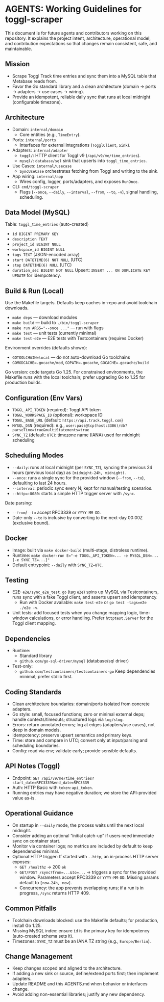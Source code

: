 # AGENTS: Working Guidelines for toggl-scraper

This document is for future agents and contributors working on this repository. It explains the project intent, architecture, operational model, and contribution expectations so that changes remain consistent, safe, and maintainable.

## Mission
- Scrape Toggl Track time entries and sync them into a MySQL table that Metabase reads from.
- Favor the Go standard library and a clean architecture (domain → ports → adapters → use cases → wiring).
- Provide an idempotent, reliable daily sync that runs at local midnight (configurable timezone).

## Architecture
- Domain: `internal/domain`
  - Core entities (e.g., `TimeEntry`).
- Ports: `internal/ports`
  - Interfaces for external integrations (`TogglClient`, `Sink`).
- Adapters: `internal/adapter`
  - `toggl/`: HTTP client for Toggl v9 (`/api/v9/me/time_entries`).
  - `mysql/`: `database/sql` sink that upserts into `toggl_time_entries`.
- Use Cases: `internal/usecase`
  - `SyncUseCase` orchestrates fetching from Toggl and writing to the sink.
- App wiring: `internal/app`
  - Wires config, logger, ports/adapters, and exposes `RunOnce`.
- CLI: `cmd/toggl-scraper`
  - Flags (`--once`, `--daily`, `--interval`, `--from`, `--to`, `-v`), signal handling, scheduling.

## Data Model (MySQL)
Table: `toggl_time_entries` (auto-created)
- `id BIGINT PRIMARY KEY`
- `description TEXT`
- `project_id BIGINT NULL`
- `workspace_id BIGINT NULL`
- `tags TEXT` (JSON-encoded array)
- `start DATETIME(6) NOT NULL` (UTC)
- `stop DATETIME(6) NULL` (UTC)
- `duration_sec BIGINT NOT NULL`
Upsert: `INSERT ... ON DUPLICATE KEY UPDATE` for idempotency.

## Build & Run (Local)
Use the Makefile targets. Defaults keep caches in-repo and avoid toolchain downloads.
- `make deps` — download modules
- `make build` — build to `./bin/toggl-scraper`
- `make run ARGS="--once ..."` — run with flags
- `make test` — unit tests (currently minimal)
- `make test-e2e` — E2E tests with Testcontainers (requires Docker)

Environment overrides (defaults shown):
- `GOTOOLCHAIN=local` — do not auto-download Go toolchains
- `GOMODCACHE=.gocache/mod`, `GOPATH=.gocache`, `GOCACHE=.gocache/build`

Go version: code targets Go 1.25. For constrained environments, the Makefile runs with the local toolchain; prefer upgrading Go to 1.25 for production builds.

## Configuration (Env Vars)
- `TOGGL_API_TOKEN` (required): Toggl API token
- `TOGGL_WORKSPACE_ID` (optional): workspace ID
- `TOGGL_BASE_URL` (default: `https://api.track.toggl.com`)
- `MYSQL_DSN` (required): e.g., `user:pass@tcp(host:3306)/db?parseTime=true&multiStatements=true`
- `SYNC_TZ` (default: `UTC`): timezone name (IANA) used for midnight scheduling

## Scheduling Modes
- `--daily`: runs at local midnight (per `SYNC_TZ`), syncing the previous 24 hours (previous local day) as `[midnight-24h, midnight)`.
- `--once`: runs a single sync for the provided window (`--from`, `--to`), defaulting to last 24 hours.
- `--interval`: periodic sync every N; kept for manual/testing scenarios.
- `--http=:8080`: starts a simple HTTP trigger server with `/sync`.

Date parsing:
- `--from`/`--to` accept RFC3339 or `YYYY-MM-DD`.
- Date-only `--to` is inclusive by converting to the next-day 00:00Z (exclusive bound).

## Docker
- Image: built via `make docker-build` (multi-stage, distroless runtime).
- Runtime: `make docker-run E="-e TOGGL_API_TOKEN=... -e MYSQL_DSN=... [-e SYNC_TZ=...]"`
- Default entrypoint: `--daily` with `SYNC_TZ=UTC`.

## Testing
- E2E: `e2e/sync_e2e_test.go` (tag `e2e`) spins up MySQL via Testcontainers, runs sync with a fake Toggl client, and asserts upsert and idempotency.
  - Run with Docker available: `make test-e2e` or `go test -tags=e2e ./e2e -v`.
- Unit tests: add focused tests when you change mapping logic, time-window calculations, or error handling. Prefer `httptest.Server` for the Toggl client mapping.

## Dependencies
- Runtime:
  - Standard library
  - `github.com/go-sql-driver/mysql` (database/sql driver)
- Test-only:
  - `github.com/testcontainers/testcontainers-go`
Keep dependencies minimal; prefer stdlib first.

## Coding Standards
- Clean architecture boundaries: domain/ports isolated from concrete adapters.
- Go style: small, focused functions; zero or minimal external deps; handle contexts/timeouts; structured logs via `log/slog`.
- Errors: return annotated errors; log at edges (adapters/use cases), not deep in domain models.
- Idempotency: preserve upsert semantics and primary keys.
- Time: store and compare in UTC; convert only at input/parsing and scheduling boundaries.
- Config: read via env; validate early; provide sensible defaults.

## API Notes (Toggl)
- Endpoint: `GET /api/v9/me/time_entries?start_date=RFC3339&end_date=RFC3339`
- Auth: HTTP Basic with `token:api_token`.
- Running entries may have negative duration; we store the API-provided value as-is.

## Operational Guidance
- On startup in `--daily` mode, the process waits until the next local midnight.
- Consider adding an optional “initial catch-up” if users need immediate sync on container start.
- Monitor via container logs; no metrics are included by default to keep dependencies minimal.
- Optional HTTP trigger: If started with `--http`, an in-process HTTP server exposes:
  - `GET /healthz` → 200 `ok`
  - `GET/POST /sync?from=...&to=...` → triggers a sync for the provided window. Parameters accept RFC3339 or `YYYY-MM-DD`. Missing params default to `[now-24h, now]`.
  - Concurrency: the app prevents overlapping runs; if a run is in progress, `/sync` returns HTTP 409.

## Common Pitfalls
- Toolchain downloads blocked: use the Makefile defaults; for production, install Go 1.25.
- Missing MySQL index: ensure `id` is the primary key for idempotency (auto-created schema sets it).
- Timezones: `SYNC_TZ` must be an IANA TZ string (e.g., `Europe/Berlin`).

## Change Management
- Keep changes scoped and aligned to the architecture.
- If adding a new sink or source, define/extend ports first; then implement adapters.
- Update README and this AGENTS.md when behavior or interfaces change.
- Avoid adding non-essential libraries; justify any new dependency.

